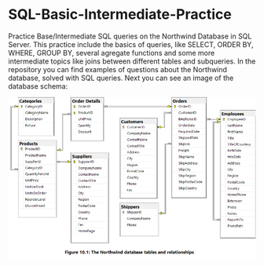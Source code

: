 # SQL-Basic-Intermediate-Practice

Practice Base/Intermediate SQL queries on the Northwind Database in SQL Server.
This practice include the basics of queries, like SELECT, ORDER BY, WHERE, GROUP BY, several agregate functions and some more intermediate topics like joins between different tables and subqueries.
In the repository you can find examples of questions about the Northwind database, solved with SQL queries.
Next you can see an image of the database schema:

![alt text](Northwind-major8.png)
